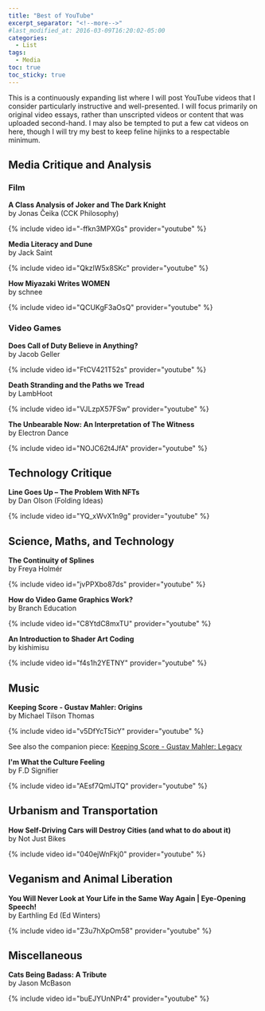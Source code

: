 ```yaml
---
title: "Best of YouTube"
excerpt_separator: "<!--more-->"
#last_modified_at: 2016-03-09T16:20:02-05:00
categories:
  - List
tags:
  - Media
toc: true
toc_sticky: true
---
```


This is a continuously expanding list where I will post YouTube videos that I consider particularly instructive and well-presented. I will focus primarily on original video essays, rather than unscripted videos or content that was uploaded second-hand. I may also be tempted to put a few cat videos on here, though I will try my best to keep feline hijinks to a respectable minimum.


## Media Critique and Analysis

### Film

**A Class Analysis of Joker and The Dark Knight**\
by Jonas Čeika (CCK Philosophy)

{% include video id="-ffkn3MPXGs" provider="youtube" %}

**Media Literacy and Dune**\
by Jack Saint

{% include video id="QkzlW5x8SKc" provider="youtube" %}

**How Miyazaki Writes WOMEN**\
by schnee

{% include video id="QCUKgF3aOsQ" provider="youtube" %}

### Video Games

**Does Call of Duty Believe in Anything?**\
by Jacob Geller

{% include video id="FtCV421T52s" provider="youtube" %}

**Death Stranding and the Paths we Tread**\
by LambHoot

{% include video id="VJLzpX57FSw" provider="youtube" %}

**The Unbearable Now: An Interpretation of The Witness**\
by Electron Dance

{% include video id="NOJC62t4JfA" provider="youtube" %}

## Technology Critique

**Line Goes Up – The Problem With NFTs**\
by Dan Olson (Folding Ideas)

{% include video id="YQ_xWvX1n9g" provider="youtube" %}


## Science, Maths, and Technology

**The Continuity of Splines**\
by Freya Holmér

{% include video id="jvPPXbo87ds" provider="youtube" %}

**How do Video Game Graphics Work?**\
by Branch Education

{% include video id="C8YtdC8mxTU" provider="youtube" %}

**An Introduction to Shader Art Coding**\
by kishimisu

{% include video id="f4s1h2YETNY" provider="youtube" %}

## Music
**Keeping Score - Gustav Mahler: Origins**\
by Michael Tilson Thomas

{% include video id="v5DfYcT5icY" provider="youtube" %}

See also the companion piece: [Keeping Score - Gustav Mahler: Legacy](https://www.youtube.com/watch?v=2qv_vCHZkcg)

**I'm What the Culture Feeling**\
by F.D Signifier

{% include video id="AEsf7QmIJTQ" provider="youtube" %}

## Urbanism and Transportation

**How Self-Driving Cars will Destroy Cities (and what to do about it)**\
by Not Just Bikes

{% include video id="040ejWnFkj0" provider="youtube" %}

## Veganism and Animal Liberation

**You Will Never Look at Your Life in the Same Way Again | Eye-Opening Speech!**\
by Earthling Ed (Ed Winters)

{% include video id="Z3u7hXpOm58" provider="youtube" %}

## Miscellaneous

**Cats Being Badass: A Tribute**\
by Jason McBason

{% include video id="buEJYUnNPr4" provider="youtube" %}